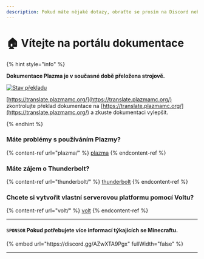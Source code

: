 ```yaml
---
description: Pokud máte nějaké dotazy, obraťte se prosím na Discord nebo prostřednictvím GitHub Issues.
---
```


# 🏠 Vítejte na portálu dokumentace

{% hint style="info" %}

**Dokumentace Plazma je v současné době přeložena strojově.**

[![Stav překladu](https://badge.plazmamc.org/internal/crowdin)](https://translate.plazmamc.org/)

[https://translate.plazmamc.org/](https://translate.plazmamc.org/) zkontrolujte překlad dokumentace na [https://translate.plazmamc.org/](https://translate.plazmamc.org/) a zkuste dokumentaci vylepšit.

{% endhint %}

### Máte problémy s používáním Plazmy?

{% content-ref url="plazma/" %}
[plazma](plazma/)
{% endcontent-ref %}

### Máte zájem o Thunderbolt?

{% content-ref url="thunderbolt/" %}
[thunderbolt](thunderbolt/)
{% endcontent-ref %}

### Chcete si vytvořit vlastní serverovou platformu pomocí Voltu?

{% content-ref url="volt/" %}
[volt](volt/)
{% endcontent-ref %}

***

#### `SPONSOR` Pokud potřebujete více informací týkajících se Minecraftu. <a href="#etc-1" id="etc-1"></a>

{% embed url="https\://discord.gg/AZwXTA9Pgx" fullWidth="false" %}

***
